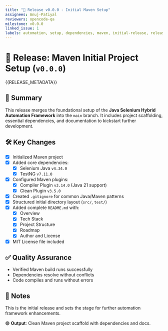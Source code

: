 ```yaml
---
title: "🎯 Release v0.0.0 - Initial Maven Setup"
assignees: Anuj-Patiyal
reviewers: opencode-qa
milestone: v0.0.0
linked_issue: 1
labels: automation, setup, dependencies, maven, initial-release, release
---
```


# 🎯 Release: Maven Initial Project Setup (`v0.0.0`)

{{RELEASE_METADATA}}

## 📌 Summary
This release merges the foundational setup of the **Java Selenium Hybrid Automation Framework** into the `main` branch.
It includes project scaffolding, essential dependencies, and documentation to kickstart further development.

## 🛠 Key Changes
- [x] Initialized Maven project
- [x] Added core dependencies:
  - [x] Selenium Java `v4.34.0`
  - [x] TestNG `v7.11.0`
- [x] Configured Maven plugins:
  - [x] Compiler Plugin `v3.14.0` (Java 21 support)
  - [x] Clean Plugin `v3.5.0`
- [x] Created `.gitignore` for common Java/Maven patterns
- [x] Structured initial directory layout (`src/`, `test/`)
- [x] Added complete `README.md` with:
  - [x] Overview
  - [x] Tech Stack
  - [x] Project Structure
  - [x] Roadmap
  - [x] Author and License
- [x] MIT License file included

## ✅ Quality Assurance
- Verified Maven build runs successfully 
- Dependencies resolve without conflicts 
- Code compiles and runs without errors

## 📝 Notes
This is the initial release and sets the stage for further automation framework enhancements.

🟢 **Output**: Clean Maven project scaffold with dependencies and docs.
